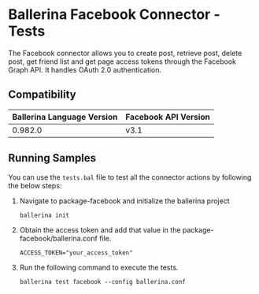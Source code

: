 # Ballerina Facebook Connector - Tests
The Facebook connector allows you to create post, retrieve post, delete post, get friend list and get page access tokens through the Facebook Graph API. It handles OAuth 2.0 authentication.


## Compatibility

| Ballerina Language Version  | Facebook API Version |
| ----------------------------| ---------------------|
|  0.982.0                    |   v3.1               |


## Running Samples
You can use the `tests.bal` file to test all the connector actions by following the below steps:
1. Navigate to package-facebook and initialize the ballerina project
    ```
    ballerina init
    ```

2. Obtain the access token and add that value in the package-facebook/ballerina.conf file.
    ```
    ACCESS_TOKEN="your_access_token"
    ```

4. Run the following command to execute the tests.
    ```
    ballerina test facebook --config ballerina.conf
    ```

